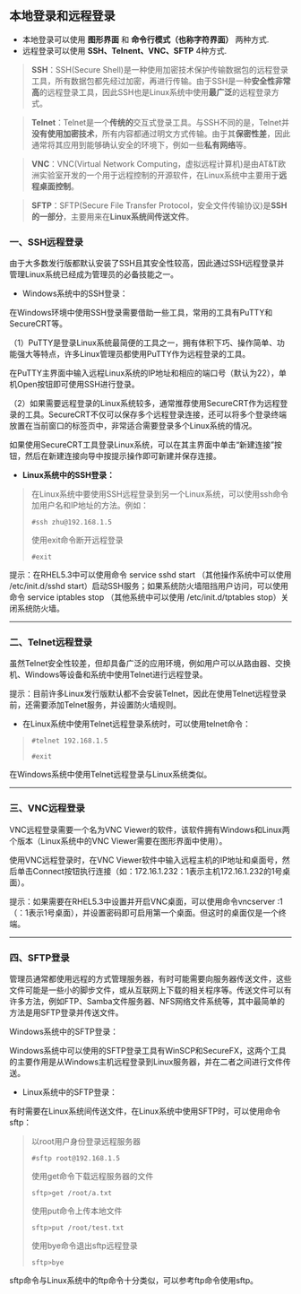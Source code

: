 ## 本地登录和远程登录
- 本地登录可以使用 **图形界面** 和 **命令行模式（也称字符界面）** 两种方式.  
- 远程登录可以使用 **SSH、Telnent、VNC、SFTP** 4种方式.
>**SSH**：SSH(Secure Shell)是一种使用加密技术保护传输数据包的远程登录工具，所有数据包都先经过加密，再进行传输。由于SSH是一种**安全性非常高**的远程登录工具，因此SSH也是Linux系统中使用**最广泛**的远程登录方式。

>**Telnet**：Telnet是一个**传统的**交互式登录工具。与SSH不同的是，Telnet并**没有使用加密技术**，所有内容都通过明文方式传输。由于其**保密性差**，因此通常将其应用到能够确认安全的环境下，例如一些**私有网络**等。

>**VNC**：VNC(Virtual Network Computing，虚拟远程计算机)是由AT&T欧洲实验室开发的一个用于远程控制的开源软件，在Linux系统中主要用于**远程桌面控制**。

>**SFTP**：SFTP(Secure File Transfer Protocol，安全文件传输协议)是**SSH的一部分**，主要用来在**Linux系统间传送文件**。

### 一、SSH远程登录

由于大多数发行版都默认安装了SSH且其安全性较高，因此通过SSH远程登录并管理Linux系统已经成为管理员的必备技能之一。

- Windows系统中的SSH登录：

在Windows环境中使用SSH登录需要借助一些工具，常用的工具有PuTTY和SecureCRT等。

（1）PuTTY是登录Linux系统最简便的工具之一，拥有体积下巧、操作简单、功能强大等特点，许多Linux管理员都使用PuTTY作为远程登录的工具。

在PuTTY主界面中输入远程Linux系统的IP地址和相应的端口号（默认为22），单机Open按钮即可使用SSH进行登录。

（2）如果需要远程登录的Linux系统较多，通常推荐使用SecureCRT作为远程登录的工具。SecureCRT不仅可以保存多个远程登录连接，还可以将多个登录终端放置在当前窗口的标签页中，非常适合需要登录多个Linux系统的情况。

如果使用SecureCRT工具登录Linux系统，可以在其主界面中单击“新建连接”按钮，然后在新建连接向导中按提示操作即可新建并保存连接。

- **Linux系统中的SSH登录：**

>在Linux系统中要使用SSH远程登录到另一个Linux系统，可以使用ssh命令加用户名和IP地址的方法。例如：
>
>`#ssh zhu@192.168.1.5`
>
>使用exit命令断开远程登录
>
>`#exit`

提示：在RHEL5.3中可以使用命令 service sshd start （其他操作系统中可以使用 /etc/init.d/sshd start）启动SSH服务；如果系统防火墙阻挡用户访问，可以使用命令 service iptables stop （其他系统中可以使用 /etc/init.d/tptables stop）关闭系统防火墙。

---

### 二、Telnet远程登录

虽然Telnet安全性较差，但却具备广泛的应用环境，例如用户可以从路由器、交换机、Windows等设备和系统中使用Telnet进行远程登录。

提示：目前许多Linux发行版默认都不会安装Telnet，因此在使用Telnet远程登录前，还需要添加Telnet服务，并设置防火墙规则。

- 在Linux系统中使用Telnet远程登录系统时，可以使用telnet命令：

>`#telnet 192.168.1.5`
>
>`#exit`
>
在Windows系统中使用Telnet远程登录与Linux系统类似。

---

### 三、VNC远程登录

VNC远程登录需要一个名为VNC Viewer的软件，该软件拥有Windows和Linux两个版本（Linux系统中的VNC Viewer需要在图形界面中使用）。

使用VNC远程登录时，在VNC Viewer软件中输入远程主机的IP地址和桌面号，然后单击Connect按钮执行连接（如：172.16.1.232：1表示主机172.16.1.232的1号桌面）。

提示：如果需要在RHEL5.3中设置并开启VNC桌面，可以使用命令vncserver  :1（：1表示1号桌面），并设置密码即可启用第一个桌面。但这时的桌面仅是一个终端。

---
### 四、SFTP登录

管理员通常都使用远程的方式管理服务器，有时可能需要向服务器传送文件，这些文件可能是一些小的脚步文件，或从互联网上下载的相关程序等。传送文件可以有许多方法，例如FTP、Samba文件服务器、NFS网络文件系统等，其中最简单的方法是用SFTP登录并传送文件。

Windows系统中的SFTP登录：

Windows系统中可以使用的SFTP登录工具有WinSCP和SecureFX，这两个工具的主要作用是从Windows主机远程登录到Linux服务器，并在二者之间进行文件传送。

- Linux系统中的SFTP登录：

有时需要在Linux系统间传送文件，在Linux系统中使用SFTP时，可以使用命令sftp：

>以root用户身份登录远程服务器
>
>`#sftp root@192.168.1.5`
>
>使用get命令下载远程服务器的文件
>
>`sftp>get /root/a.txt`
>
>使用put命令上传本地文件
>
>`sftp>put /root/test.txt`
>
>使用bye命令退出sftp远程登录
>
>`sftp>bye`

sftp命令与Linux系统中的ftp命令十分类似，可以参考ftp命令使用sftp。
